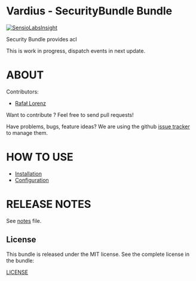 Vardius - SecurityBundle Bundle
======================================

[![SensioLabsInsight](https://insight.sensiolabs.com/projects/6696b21e-47c8-4b2c-96c3-f2163ee98e22/big.png)](https://insight.sensiolabs.com/projects/6696b21e-47c8-4b2c-96c3-f2163ee98e22)

Security Bundle provides acl

This is work in progress, dispatch events in next update.

ABOUT
==================================================
Contributors:

* [Rafał Lorenz](http://rafallorenz.com)

Want to contribute ? Feel free to send pull requests!

Have problems, bugs, feature ideas?
We are using the github [issue tracker](https://github.com/vardius/user-bundle/issues) to manage them.

HOW TO USE
==================================================

* [Installation](Resources/doc/installation.md)
* [Configuration](Resources/doc/configuration.md)

RELEASE NOTES
==================================================
See [notes](Resources/doc/notes.md) file.

License
-------

This bundle is released under the MIT license. See the complete license in the bundle:

[LICENSE](LICENSE)
